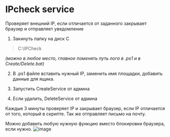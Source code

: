 # IPcheck service

Проверяет внешний IP, если отличается от заданного закрывает браузер и отправляет уведомление
1. Закинуть папку на диск C 

> C:\\IPCheck

 *(можно в любое место, главное поменять путь лога в .ps1 и в Create/Delete.bat)*

2. В .ps1 файле вставить нужный IP, заменить имя площадки, добавить данные для ящика.

3. Запустить CreateService от админа

4. Если удалить, DeleteService от админа

Каждые 3 минуты проверяет IP и закрывает браузер, если IP отличается от того, который в скрипте. Так же отправляет письмо на почту.

Можно добавить любую нужную функцию вместо блокировки браузера, если нужно.
![image](https://github.com/user-attachments/assets/64648049-fca6-4204-ab2d-76bb3dfc5c4d)



